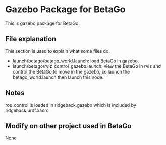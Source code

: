 # Gazebo Package for BetaGo 
This is gazebo package for BetaGo.

## File explanation
This section is used to explain what some files do.
- launch/betago/betago_world.launch: load BetaGo in gazebo.
- launch/betago/rviz_control_gazebo.launch: view the BetaGo in rviz and control the BetaGo to move in the gazebo, so launch the betago_world.launch then launch this node.

## Notes
ros_control is loaded in ridgeback.gazebo which is included by ridgeback.urdf.xacro

## Modify on other project used in BetaGo
None
